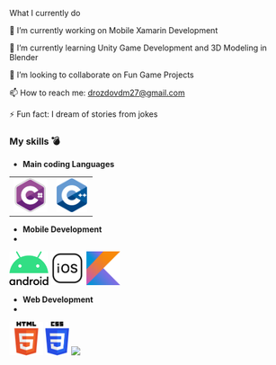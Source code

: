  What I currently do
 
🔭 I’m currently working on Mobile Xamarin Development

🌱 I’m currently learning Unity Game Development and 3D Modeling in Blender

👯 I’m looking to collaborate on Fun Game Projects

📫 How to reach me: drozdovdm27@gmail.com

⚡ Fun fact: I dream of stories from jokes


### My skills 💣
- **Main coding Languages**
<table>
<tbody>
 
<tr>
 <td align="center" width="50%">
  <img height=60px src="https://github.com/Dalvent/Dalvent/blob/main/Logos/csharp.png?raw=true"> 
 </td>

 <td align="center" width="50%">
  <img height=60px src="https://github.com/Dalvent/Dalvent/blob/main/Logos/cpp.png?raw=true"> 
 </td>
</tr>
 
</tbody>
</table>

- **Mobile Development**
- 
<tr>
 <td align="center" width="50%">
  <img height=60px src="https://github.com/Dalvent/Dalvent/blob/main/Logos/android.png?raw=true"> 
 </td>

 <td align="center" width="50%">
  <img height=60px src="https://github.com/Dalvent/Dalvent/blob/main/Logos/ios.png?raw=true"> 
 </td>
 
  <td align="center" width="50%">
  <img height=60px src="https://github.com/Dalvent/Dalvent/blob/main/Logos/kotlin.png?raw=true"> 
 </td>
</tr>

- **Web Development**
- 
<tr>
 <td align="center" width="50%">
  <img height=60px src="https://github.com/Dalvent/Dalvent/blob/main/Logos/html5.png?raw=true"> 
 </td>

 <td align="center" width="50%">
  <img height=60px src="https://github.com/Dalvent/Dalvent/blob/main/Logos/css3.png?raw=true"> 
 </td>
 
  <td align="center" width="50%">
  <img height=60px src="https://github.com/Dalvent/Dalvent/blob/main/Logos/apsnet.png?raw=true"> 
 </td>
</tr>
 
</tbody>
</table>
